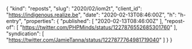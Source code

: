 {
  "kind": "reposts",
  "slug": "2020/02/iom2t",
  "client_id": "https://indigenous.realize.be",
  "date": "2020-02-13T08:46:00Z",
  "h": "h-entry",
  "properties": {
    "published": [
      "2020-02-13T08:46:00Z"
    ],
    "repost-of": [
      "https://twitter.com/PHPMinds/status/1227876552685301760"
    ],
    "syndication": [
      "https://twitter.com/JamieTanna/status/1227877764981719040"
    ]
  }
}
